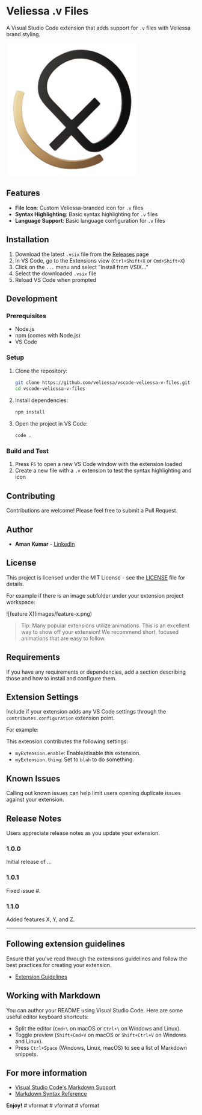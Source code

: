 # Veliessa .v Files

A Visual Studio Code extension that adds support for `.v` files with Veliessa brand styling.

![Veliessa .v Files Extension](icons/images/veliessa-logo.png)

## Features

- **File Icon**: Custom Veliessa-branded icon for `.v` files
- **Syntax Highlighting**: Basic syntax highlighting for `.v` files
- **Language Support**: Basic language configuration for `.v` files

## Installation

1. Download the latest `.vsix` file from the [Releases](https://github.com/veliessa/vscode-veliessa-v-files/releases) page
2. In VS Code, go to the Extensions view (`Ctrl+Shift+X` or `Cmd+Shift+X`)
3. Click on the `...` menu and select "Install from VSIX..."
4. Select the downloaded `.vsix` file
5. Reload VS Code when prompted

## Development

### Prerequisites

- Node.js
- npm (comes with Node.js)
- VS Code

### Setup

1. Clone the repository:
   ```bash
   git clone https://github.com/veliessa/vscode-veliessa-v-files.git
   cd vscode-veliessa-v-files
   ```

2. Install dependencies:
   ```bash
   npm install
   ```

3. Open the project in VS Code:
   ```bash
   code .
   ```

### Build and Test

1. Press `F5` to open a new VS Code window with the extension loaded
2. Create a new file with a `.v` extension to test the syntax highlighting and icon

## Contributing

Contributions are welcome! Please feel free to submit a Pull Request.

## Author

- **Aman Kumar** - [LinkedIn](https://www.linkedin.com/in/theamanone)

## License

This project is licensed under the MIT License - see the [LICENSE](LICENSE) file for details.

For example if there is an image subfolder under your extension project workspace:

\!\[feature X\]\(images/feature-x.png\)

> Tip: Many popular extensions utilize animations. This is an excellent way to show off your extension! We recommend short, focused animations that are easy to follow.

## Requirements

If you have any requirements or dependencies, add a section describing those and how to install and configure them.

## Extension Settings

Include if your extension adds any VS Code settings through the `contributes.configuration` extension point.

For example:

This extension contributes the following settings:

* `myExtension.enable`: Enable/disable this extension.
* `myExtension.thing`: Set to `blah` to do something.

## Known Issues

Calling out known issues can help limit users opening duplicate issues against your extension.

## Release Notes

Users appreciate release notes as you update your extension.

### 1.0.0

Initial release of ...

### 1.0.1

Fixed issue #.

### 1.1.0

Added features X, Y, and Z.

---

## Following extension guidelines

Ensure that you've read through the extensions guidelines and follow the best practices for creating your extension.

* [Extension Guidelines](https://code.visualstudio.com/api/references/extension-guidelines)

## Working with Markdown

You can author your README using Visual Studio Code. Here are some useful editor keyboard shortcuts:

* Split the editor (`Cmd+\` on macOS or `Ctrl+\` on Windows and Linux).
* Toggle preview (`Shift+Cmd+V` on macOS or `Shift+Ctrl+V` on Windows and Linux).
* Press `Ctrl+Space` (Windows, Linux, macOS) to see a list of Markdown snippets.

## For more information

* [Visual Studio Code's Markdown Support](http://code.visualstudio.com/docs/languages/markdown)
* [Markdown Syntax Reference](https://help.github.com/articles/markdown-basics/)

**Enjoy!**
#   v f o r m a t 
 
 #   v f o r m a t 
 
 #   v f o r m a t 
 
 